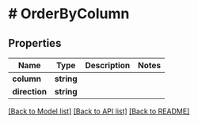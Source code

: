 # # OrderByColumn

## Properties

Name | Type | Description | Notes
------------ | ------------- | ------------- | -------------
**column** | **string** |  |
**direction** | **string** |  |

[[Back to Model list]](../../README.md#models) [[Back to API list]](../../README.md#endpoints) [[Back to README]](../../README.md)

